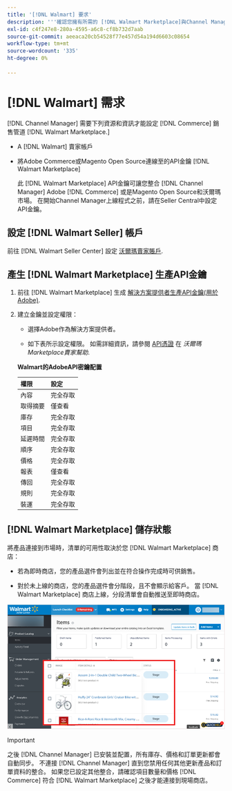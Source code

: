 ```yaml
---
title: '[!DNL Walmart] 要求'
description: '''確認您擁有所需的 [!DNL Walmart Marketplace]與Channel Manager整合的資訊和資源。'
exl-id: c4f247e8-280a-4595-a6c8-cf8b732d7aab
source-git-commit: aeeaca20cb54528f77e457d54a194d6603c08654
workflow-type: tm+mt
source-wordcount: '335'
ht-degree: 0%

---
```


# [!DNL Walmart] 需求

[!DNL Channel Manager] 需要下列資源和資訊才能設定 [!DNL Commerce] 銷售管道 [!DNL Walmart Marketplace.]

* A [!DNL Walmart] 賣家帳戶

* 將Adobe Commerce或Magento Open Source連線至的API金鑰 [!DNL Walmart Marketplace]

   此 [!DNL Walmart Marketplace] API金鑰可讓您整合 [!DNL Channel Manager] Adobe [!DNL Commerce] 或是Magento Open Source和沃爾瑪市場。 在開始Channel Manager上線程式之前，請在Seller Central中設定API金鑰。

## 設定 [!DNL Walmart Seller] 帳戶

前往 [!DNL Walmart Seller Center] 設定 [沃爾瑪賣家賬戶](https://seller.walmart.com/signup?q=&amp;origin=solution_provider&amp;src=0014M00001zivMp).

## 產生 [!DNL Walmart Marketplace] 生產API金鑰

1. 前往 [!DNL Walmart Marketplace] 生成 [解決方案提供者生產API金鑰(用於Adobe)](https://developer.walmart.com/#preloginModal?redirectUri=https%3A%2F%2Fdeveloper.walmart.com%2Faccount%2FgenerateKey).

1. 建立金鑰並設定權限：

   * 選擇Adobe作為解決方案提供者。

   * 如下表所示設定權限。 如需詳細資訊，請參閱 [API憑證](https://sellerhelp.walmart.com/seller/s/guide?article=000006422) 在 _沃爾瑪Marketplace賣家幫助_.

   **Walmart的AdobeAPI密鑰配置**

   | **權限** | **設定** |
   |----------------|-------------|
   | 內容 | 完全存取 |
   | 取得摘要 | 僅查看 |
   | 庫存 | 完全存取 |
   | 項目 | 完全存取 |
   | 延遲時間 | 完全存取 |
   | 順序 | 完全存取 |
   | 價格 | 完全存取 |
   | 報表 | 僅查看 |
   | 傳回 | 完全存取 |
   | 規則 | 完全存取 |
   | 裝運 | 完全存取 |

## [!DNL Walmart Marketplace] 儲存狀態

將產品連接到市場時，清單的可用性取決於您 [!DNL Walmart Marketplace] 商店：

* 若為即時商店，您的產品選件會列出並在符合操作完成時可供銷售。

* 對於未上線的商店，您的產品選件會分階段，且不會顯示給客戶。 當 [!DNL Walmart Marketplace] 商店上線，分段清單會自動推送至即時商店。

![[!DNL Walmart Seller Central] 分段產品](assets/walmart-seller-central-staged.png)

>[!IMPORTANT]
>
>之後 [!DNL Channel Manager] 已安裝並配置，所有庫存、價格和訂單更新都會自動同步。 不連接 [!DNL Channel Manager] 直到您禁用任何其他更新產品和訂單資料的整合。 如果您已設定其他整合，請確認項目數量和價格 [!DNL Commerce] 符合 [!DNL Walmart Marketplace] 之後才能連接到現場商店。

